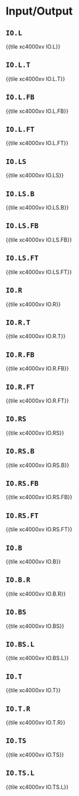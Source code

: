 # Input/Output


## `IO.L`

{{tile xc4000xv IO.L}}


## `IO.L.T`

{{tile xc4000xv IO.L.T}}


## `IO.L.FB`

{{tile xc4000xv IO.L.FB}}


## `IO.L.FT`

{{tile xc4000xv IO.L.FT}}


## `IO.LS`

{{tile xc4000xv IO.LS}}


## `IO.LS.B`

{{tile xc4000xv IO.LS.B}}


## `IO.LS.FB`

{{tile xc4000xv IO.LS.FB}}


## `IO.LS.FT`

{{tile xc4000xv IO.LS.FT}}


## `IO.R`

{{tile xc4000xv IO.R}}


## `IO.R.T`

{{tile xc4000xv IO.R.T}}


## `IO.R.FB`

{{tile xc4000xv IO.R.FB}}


## `IO.R.FT`

{{tile xc4000xv IO.R.FT}}


## `IO.RS`

{{tile xc4000xv IO.RS}}


## `IO.RS.B`

{{tile xc4000xv IO.RS.B}}


## `IO.RS.FB`

{{tile xc4000xv IO.RS.FB}}


## `IO.RS.FT`

{{tile xc4000xv IO.RS.FT}}


## `IO.B`

{{tile xc4000xv IO.B}}


## `IO.B.R`

{{tile xc4000xv IO.B.R}}


## `IO.BS`

{{tile xc4000xv IO.BS}}


## `IO.BS.L`

{{tile xc4000xv IO.BS.L}}


## `IO.T`

{{tile xc4000xv IO.T}}


## `IO.T.R`

{{tile xc4000xv IO.T.R}}


## `IO.TS`

{{tile xc4000xv IO.TS}}


## `IO.TS.L`

{{tile xc4000xv IO.TS.L}}

